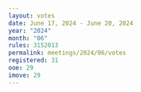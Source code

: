 ```yaml
---
layout: votes
date: June 17, 2024 - June 20, 2024
year: "2024"
month: "06"
rules: 3152013
permalink: meetings/2024/06/votes
registered: 31
ooe: 29
imove: 29
---
```


